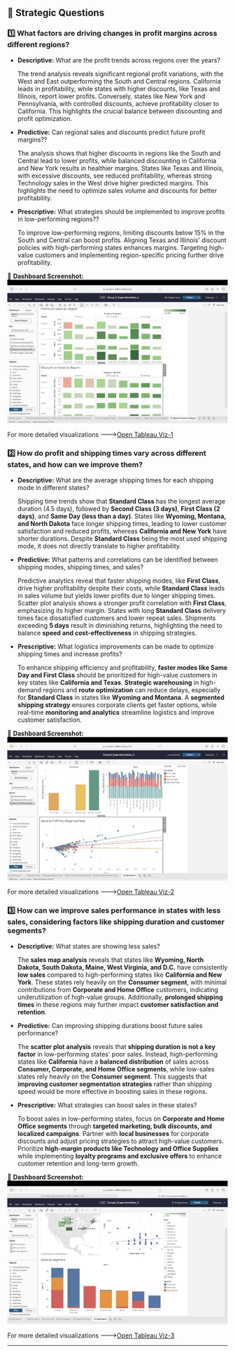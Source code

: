 ## 📌 Strategic Questions 
### **1️⃣  What factors are driving changes in profit margins across different regions?**
   - **Descriptive:** What are the profit trends across regions over the years?
     
        The trend analysis reveals significant regional profit variations, with the West and East outperforming the South and Central regions. California leads in profitability, while states with higher discounts, like Texas and Illinois, report lower profits. Conversely, states like New York and Pennsylvania, with controlled discounts, achieve profitability closer to California. This highlights the crucial balance between discounting and profit optimization. 
   - **Predictive:** Can regional sales and discounts predict future profit margins??

      The analysis shows that higher discounts in regions like the South and Central lead to lower profits, while balanced discounting in California and New York results in healthier margins. States like Texas and Illinois, with excessive discounts, see reduced profitability, whereas strong Technology sales in the West drive higher predicted margins. This highlights the need to optimize sales volume and discounts for better profitability.
   - **Prescriptive:** What strategies should be implemented to improve profits in low-performing regions??

     To improve low-performing regions, limiting discounts below 15% in the South and Central can boost profits. Aligning Texas and Illinois’ discount policies with high-performing states enhances margins. Targeting high-value customers and implementing region-specific pricing further drive profitability.

🔹 **Dashboard Screenshot:**  
![Dashboard](Visualizations/question1_dashboard.png)  

For more detailed visualizations --->[Open Tableau Viz-1](Visualizations/Question-1.twbx)

### **2️⃣ 	How do profit and shipping times vary across different states, and how can we improve them?**
   - **Descriptive:** What are the average shipping times for each shipping mode in different states?

      Shipping time trends show that **Standard Class** has the longest average duration (4.5 days), followed by **Second Class (3 days)**, **First Class (2 days)**, and **Same Day (less than a day)**. States like **Wyoming, Montana, and North Dakota** face longer shipping times, leading to lower customer satisfaction and reduced profits, whereas **California and New York** have shorter durations. Despite **Standard Class** being the most used shipping mode, it does not directly translate to higher profitability.
   - **Predictive:** What patterns and correlations can be identified between shipping modes, shipping times, and sales?

     Predictive analytics reveal that faster shipping modes, like **First Class**, drive higher profitability despite their costs, while **Standard Class** leads in sales volume but yields lower profits due to longer shipping times. Scatter plot analysis shows a stronger profit correlation with **First Class**, emphasizing its higher margin. States with long **Standard Class** delivery times face dissatisfied customers and lower repeat sales. Shipments exceeding **5 days** result in diminishing returns, highlighting the need to balance **speed and cost-effectiveness** in shipping strategies.
   - **Prescriptive:** What logistics improvements can be made to optimize shipping times and increase profits?

     To enhance shipping efficiency and profitability, **faster modes like Same Day and First Class** should be prioritized for high-value customers in key states like **California and Texas**. **Strategic warehousing** in high-demand regions and **route optimization** can reduce delays, especially for **Standard Class** in states like **Wyoming and Montana**. A **segmented shipping strategy** ensures corporate clients get faster options, while real-time **monitoring and analytics** streamline logistics and improve customer satisfaction.

🔹 **Dashboard Screenshot:**  
![Dashboard](Visualizations/question2_dashboard.png)  

For more detailed visualizations --->[Open Tableau Viz-2](Visualizations/Question-2.twbx)

### **3️⃣ 	How can we improve sales performance in states with less sales, considering factors like shipping duration and customer segments?**
   - **Descriptive:** What states are showing less sales?

     The **sales map analysis** reveals that states like **Wyoming, North Dakota, South Dakota, Maine, West Virginia, and D.C.** have consistently **low sales** compared to high-performing states like **California and New York**. These states rely heavily on the **Consumer segment**, with minimal contributions from **Corporate and Home Office** customers, indicating underutilization of high-value groups. Additionally, **prolonged shipping times** in these regions may further impact **customer satisfaction and retention**. 
   - **Predictive:** Can improving shipping durations boost future sales performance?

     The **scatter plot analysis** reveals that **shipping duration is not a key factor** in low-performing states' poor sales. Instead, high-performing states like **California** have a **balanced distribution** of sales across **Consumer, Corporate, and Home Office segments**, while low-sales states rely heavily on the **Consumer segment**. This suggests that **improving customer segmentation strategies** rather than shipping speed would be more effective in boosting sales in these regions.
   - **Prescriptive:** What strategies can boost sales in these states?

     To boost sales in low-performing states, focus on **Corporate and Home Office segments** through **targeted marketing, bulk discounts, and localized campaigns**. Partner with **local businesses** for corporate discounts and adjust pricing strategies to attract high-value customers. Prioritize **high-margin products like Technology and Office Supplies** while implementing **loyalty programs and exclusive offers** to enhance customer retention and long-term growth.

🔹 **Dashboard Screenshot:**  
![Dashboard](Visualizations/question3_dashboard.png)  

For more detailed visualizations --->[Open Tableau Viz-3](Visualizations/Question-3.twbx)

---
